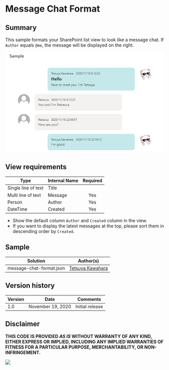 # Message Chat Format

## Summary
This sample formats your SharePoint list view to look like a message chat. If `Author` equals `@me`, the message will be displayed on the right.

![screenshot of the sample](./assets/screenshot.png)

## View requirements

|Type|Internal Name|Required|
|---|---|:---:|
|Single line of text|Title||
|Multi line of text|Message|Yes|
|Person|Author|Yes|
|DateTime|Created|Yes|

* Show the default column `Author` and `Created` column in the view.
* If you want to display the latest messages at the top, please sort them in descending order by `Created`.

## Sample

Solution                 |Author(s)
-------------------------|---------------------------
message-chat-format.json |[Tetsuya Kawahara](https://twitter.com/techan_k)

## Version history

Version |Date              |Comments
--------|------------------|--------
1.0     |November 19, 2020 |Initial release


## Disclaimer
**THIS CODE IS PROVIDED *AS IS* WITHOUT WARRANTY OF ANY KIND, EITHER EXPRESS OR IMPLIED, INCLUDING ANY IMPLIED WARRANTIES OF FITNESS FOR A PARTICULAR PURPOSE, MERCHANTABILITY, OR NON-INFRINGEMENT.**

<img src="https://telemetry.sharepointpnp.com/sp-dev-list-formatting/view-samples/message-chat-format" />